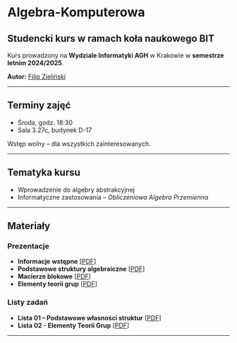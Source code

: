 # Algebra-Komputerowa
## **Studencki kurs w ramach koła naukowego BIT**  
Kurs prowadzony na **Wydziale Informatyki AGH** w Krakowie w **semestrze letnim 2024/2025**.  

**Autor:** [Filip Zieliński](https://github.com/mlodyjesienin)  

---

## **Terminy zajęć**  
- Środa, godz. 18:30  
- Sala 3.27c, budynek D-17  

Wstęp wolny – dla wszystkich zainteresowanych.

---

## **Tematyka kursu**  
- Wprowadzenie do algebry abstrakcyjnej  
- Informatyczne zastosowania – *Obliczeniowa Algebra Przemienna*  

---

## **Materiały**  

### **Prezentacje**  
- **Informacje wstępne** [[PDF](https://mlodyjesienin.github.io/Algebra-Komputerowa/pdf/01wstep.pdf)]  
- **Podstawowe struktury algebraiczne** [[PDF](https://mlodyjesienin.github.io/Algebra-Komputerowa/pdf/02powtorzenie.pdf)]  
- **Macierze blokowe** [[PDF](https://mlodyjesienin.github.io/Algebra-Komputerowa/pdf/03blokowe-macierze.pdf)]  
- **Elementy teorii grup** [[PDF](https://mlodyjesienin.github.io/Algebra-Komputerowa/pdf/04teoria-grup.pdf)]  

### **Listy zadań**  
- **Lista 01 – Podstawowe własności struktur** [[PDF](https://mlodyjesienin.github.io/Algebra-Komputerowa/pdf/zadania01.pdf)]
- **Lista 02 - Elementy Teorii Grup** [[PDF](https://mlodyjesienin.github.io/Algebra-Komputerowa/pdf/zadania02.pdf)]
---
